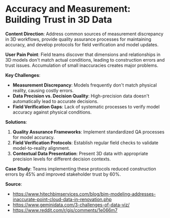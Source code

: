 # Accuracy and Measurement: Building Trust in 3D Data

**Content Direction**: Address common sources of measurement discrepancy in 3D workflows, provide quality assurance processes for maintaining accuracy, and develop protocols for field verification and model updates.

**User Pain Point**: Field teams discover that dimensions and relationships in 3D models don't match actual conditions, leading to construction errors and trust issues. Accumulation of small inaccuracies creates major problems.

**Key Challenges**:
- **Measurement Discrepancy**: Models frequently don't match physical reality, causing costly errors.
- **Data Precision vs. Decision Quality**: High-precision data doesn't automatically lead to accurate decisions.
- **Field Verification Gaps**: Lack of systematic processes to verify model accuracy against physical conditions.

**Solutions**:
1. **Quality Assurance Frameworks**: Implement standardized QA processes for model accuracy.
2. **Field Verification Protocols**: Establish regular field checks to validate model-to-reality alignment.
3. **Contextual Data Presentation**: Present 3D data with appropriate precision levels for different decision contexts.

**Case Study**: Teams implementing these protocols reduced construction errors by 45% and improved stakeholder trust by 60%.

**Source**: 
- https://www.hitechbimservices.com/blog/bim-modeling-addresses-inaccurate-point-cloud-data-in-renovation.php
- https://www.geminidata.com/3-challenges-of-data-viz/
- https://www.reddit.com/r/gis/comments/1e066m7
